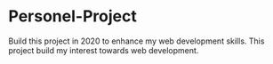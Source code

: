 # Personel-Project
Build this project in 2020 to enhance my web development skills. This project build my interest towards web development.
